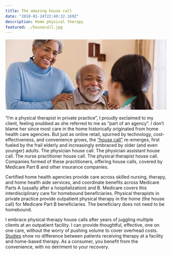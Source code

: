 ```yaml
---
title: The amazing house call
date: "2018-01-24T22:40:32.169Z"
description: Home physical therapy
featured: ./housecall.jpg
---
```

![housecall](./housecall.jpg)

“I’m a physical therapist in private practice”, I proudly exclaimed to my client, feeling snubbed as she referred to me as “part of an agency”.  I don’t blame her since most care in the home historically originated from home health care agencies.  But just as online retail, spurned by technology, cost-effectiveness, and convenience grows, the [“house call”](npr.org/templates/story/story.php?storyId=5059072) re-emerges, first fueled by the frail elderly and increasingly embraced by older (and even younger) adults.  The physician house call. The physician assistant house call.  The nurse practitioner house call.  The physical therapist house call.  Companies formed of these practitioners, offering house calls, covered by Medicare Part B and other insurance companies.  

Certified home health agencies provide care across skilled nursing, therapy, and home health aide services, and coordinate benefits across Medicare Parts A (usually after a hospitalization) and B.  Medicare covers this interdisciplinary care for homebound beneficiaries.  Physical therapists in private practice provide outpatient physical therapy in the home (the house call) for Medicare Part B beneficiaries.  The beneficiary does not need to be homebound.     


I embrace physical therapy house calls after years of juggling multiple clients at an outpatient facility.  I can provide thoughtful, effective, one on one care, without the worry of pushing volume to cover overhead costs.  [Studies](https://www.nytimes.com/2017/04/24/well/live/after-knee-or-hip-replacement-no-place-like-home.html) show no difference between patients receiving therapy at a facility and home-based therapy.  As a consumer, you benefit from the convenience, with no detriment to your recovery.
